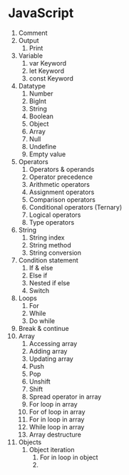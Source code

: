 # JavaScript

1. Comment
2. Output
   1. Print
3. Variable
   1. var Keyword
   2. let Keyword
   3. const Keyword
4. Datatype
   1. Number
   2. BigInt
   3. String
   4. Boolean
   5. Object
   6. Array
   7. Null
   8. Undefine
   9. Empty value
5. Operators
   1. Operators & operands
   2. Operator precedence
   3. Arithmetic operators
   4. Assignment operators
   5. Comparison operators
   6. Conditional operators (Ternary)
   7. Logical operators
   8. Type operators
6. String
   1. String index
   2. String method
   3. String conversion
7. Condition statement
   1. If & else 
   2. Else if
   3. Nested if else
   4. Switch
8. Loops
   1. For
   2. While
   3. Do while
9. Break & continue
10. Array
    1.  Accessing array
    2.  Adding array
    3.  Updating array
    4.  Push
    5.  Pop
    6.  Unshift
    7.  Shift
    8.  Spread operator in array
    9.  For loop in array
    10. For of loop in array
    11. For in loop in array 
    12. While loop in array
    13. Array destructure
11. Objects
    1.  Object iteration
        1.  For in loop in object
        2.  
